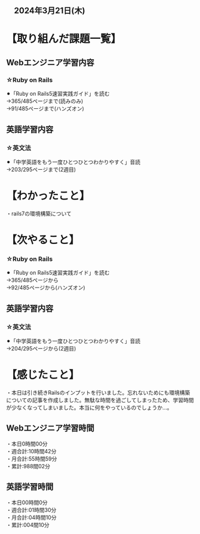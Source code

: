 ## 　2024年3月21日(木)
# 【取り組んだ課題一覧】
## Webエンジニア学習内容
### ☆Ruby on Rails
⚫︎「Ruby on Rails5速習実践ガイド」を読む<br>
→365/485ページまで(読みのみ)<br>
→91/485ページまで(ハンズオン)<br>
## 英語学習内容
### ☆英文法
⚫︎「中学英語をもう一度ひとつひとつわかりやすく」音読<br>
→203/295ページまで(2週目)<br>
# 【わかったこと】
・rails7の環境構築について<br>
# 【次やること】
### ☆Ruby on Rails
⚫︎「Ruby on Rails5速習実践ガイド」を読む<br>
→365/485ページから<br>
→92/485ページから(ハンズオン)<br>
## 英語学習内容
### ☆英文法
⚫︎「中学英語をもう一度ひとつひとつわかりやすく」音読<br>
→204/295ページから(2週目)<br>
# 【感じたこと】
・本日は引き続きRailsのインプットを行いました。忘れないためにも環境構築についての記事を作成しました。無駄な時間を過ごしてしまったため、学習時間が少なくなってしまいました。本当に何をやっているのでしょうか...。<br>
## Webエンジニア学習時間
・本日0時間00分<br>
・週合計:10時間42分<br>
・月合計:55時間59分<br>
・累計:988間02分<br>
## 英語学習時間
・本日00時間0分<br>
・週合計:01時間30分<br>
・月合計:04時間10分<br>
・累計:004間10分<br>
